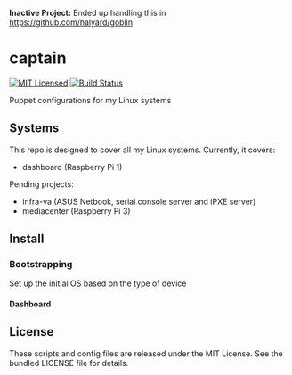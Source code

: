 **Inactive Project:** Ended up handling this in https://github.com/halyard/goblin

captain
=========

[![MIT Licensed](http://img.shields.io/badge/license-MIT-green.svg?style=flat)](https://tldrlegal.com/license/mit-license)
[![Build Status](https://img.shields.io/circleci/project/halyard/captain/master.svg)](https://circleci.com/gh/halyard/captain)

Puppet configurations for my Linux systems

## Systems

This repo is designed to cover all my Linux systems. Currently, it covers:

* dashboard (Raspberry Pi 1)

Pending projects:

* infra-va (ASUS Netbook, serial console server and iPXE server)
* mediacenter (Raspberry Pi 3)

## Install

### Bootstrapping

Set up the initial OS based on the type of device

#### Dashboard

## License

These scripts and config files are released under the MIT License. See the bundled LICENSE file for details.


